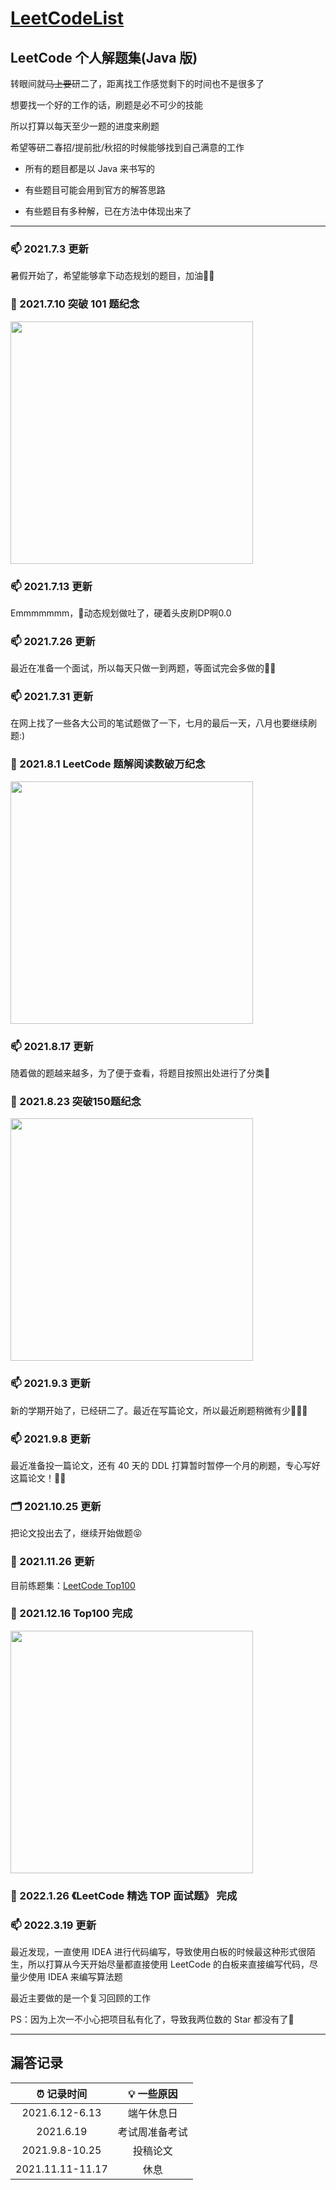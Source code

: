 # **[LeetCodeList](https://leetcode-cn.com/u/ihaoo/)**

## **LeetCode 个人解题集(Java 版)**

转眼间就~~马上要~~研二了，距离找工作感觉剩下的时间也不是很多了

想要找一个好的工作的话，刷题是必不可少的技能

所以打算以每天至少一题的进度来刷题

希望等研二春招/提前批/秋招的时候能够找到自己满意的工作

* 所有的题目都是以 Java 来书写的

* 有些题目可能会用到官方的解答思路

* 有些题目有多种解，已在方法中体现出来了 

***

### 📫 2021.7.3 更新    
暑假开始了，希望能够拿下动态规划的题目，加油💪🏻   
      
   
### 🎉 2021.7.10 突破 101 题纪念   
<img src="https://z3.ax1x.com/2021/07/10/RzDqzT.md.png" width="388px">   

### 📫 2021.7.13 更新   
Emmmmmmm，🤔动态规划做吐了，硬着头皮刷DP啊0.0     

### 📫 2021.7.26 更新   
最近在准备一个面试，所以每天只做一到两题，等面试完会多做的💪🏻        

### 📫 2021.7.31 更新       
在网上找了一些各大公司的笔试题做了一下，七月的最后一天，八月也要继续刷题:)   

### 🎉 2021.8.1 LeetCode 题解阅读数破万纪念   
<img src="https://i.loli.net/2021/08/01/xM4f5Va2XcBUzYC.png" width="388px">    

### 📫 2021.8.17 更新    
随着做的题越来越多，为了便于查看，将题目按照出处进行了分类🎒  

### 🎉 2021.8.23 突破150题纪念   
<img src="https://i.loli.net/2021/08/23/nGXYL9F7gykoxKB.png" width="388px">    

### 📫 2021.9.3 更新   
新的学期开始了，已经研二了。最近在写篇论文，所以最近刷题稍微有少🤷🏻‍♀️     

### 📫 2021.9.8 更新   
最近准备投一篇论文，还有 40 天的 DDL 打算暂时暂停一个月的刷题，专心写好这篇论文！💪🏻    

### 🗂 2021.10.25 更新   
把论文投出去了，继续开始做题😝   

### 📌 2021.11.26 更新  
目前练题集：[LeetCode Top100](https://github.com/iHa0/LeetCodeList/tree/master/Top100)    

### 🎉 2021.12.16 Top100 完成   
<img src="https://s2.loli.net/2021/12/16/QdPuXKkJCSBNvEs.png" width="388px">   

### 🎉 2022.1.26 《LeetCode 精选 TOP 面试题》 完成   

### 📫 2022.3.19 更新  
最近发现，一直使用 IDEA 进行代码编写，导致使用白板的时候最这种形式很陌生，所以打算从今天开始尽量都直接使用 LeetCode 的白板来直接编写代码，尽量少使用 IDEA 来编写算法题  

最近主要做的是一个复习回顾的工作   

PS：因为上次一不小心把项目私有化了，导致我两位数的 Star 都没有了🤣   


***

## **漏答记录**  

|  ⏰ 记录时间   | 💡 一些原因  |
|:----------:|:----------:|
| 2021.6.12-6.13  | 端午休息日 |
| 2021.6.19  | 考试周准备考试 |
|2021.9.8-10.25|投稿论文|
|2021.11.11-11.17|休息|
  

